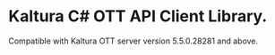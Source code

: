 # Kaltura C# OTT API Client Library.
Compatible with Kaltura OTT server version 5.5.0.28281 and above.
